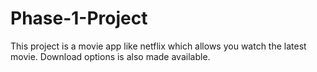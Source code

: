 # Phase-1-Project
This project is a movie app like netflix which allows you watch the latest movie. Download options is also made available.
